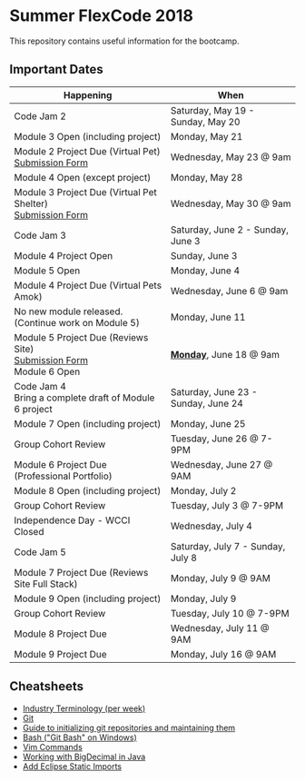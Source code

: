 # Summer FlexCode 2018

This repository contains useful information for the bootcamp.

## Important Dates

|Happening|When|
|---|---|
|Code Jam 2|Saturday, May 19 - Sunday, May 20|
|Module 3 Open (including project)|Monday, May 21|
|Module 2 Project Due (Virtual Pet)<br>[Submission Form](https://docs.google.com/forms/d/e/1FAIpQLSdcNmyNryIyyXijKZtkIxR4lBQFtkqcTgyxSSMefxMw4JSU6g/viewform)|Wednesday, May 23 @ 9am|
|Module 4 Open (except project)|Monday, May 28|
|Module 3 Project Due (Virtual Pet Shelter)<br>[Submission Form](https://docs.google.com/forms/d/e/1FAIpQLScPSpd46Uqoq15S8__fZLX-ZYCh2pIOFeGD_IItTkcQvNAPtA/viewform)|Wednesday, May 30 @ 9am|
|Code Jam 3|Saturday, June 2 - Sunday, June 3|
|Module 4 Project Open|Sunday, June 3|
|Module 5 Open|Monday, June 4|
|Module 4 Project Due (Virtual Pets Amok)|Wednesday, June 6 @ 9am|
|No new module released.<br>(Continue work on Module 5)|Monday, June 11|
|Module 5 Project Due (Reviews Site)<br>[Submission Form](https://docs.google.com/forms/d/e/1FAIpQLSdaWm5wQhkqpkLpsK5IJZ1AGPLZBaxHt0nio8Rr7ez3bYpJNQ/viewform)<br>Module 6 Open|<u>**Monday**</u>, June 18 @ 9am|
|Code Jam 4<br>Bring a complete draft of Module 6 project|Saturday, June 23 - Sunday, June 24|
|Module 7 Open (including project)|Monday, June 25|
|Group Cohort Review|Tuesday, June 26 @ 7-9PM|
|Module 6 Project Due (Professional Portfolio)|Wednesday, June 27 @ 9AM|
|Module 8 Open (including project)|Monday, July 2|
|Group Cohort Review|Tuesday, July 3 @ 7-9PM|
|Independence Day - WCCI Closed|Wednesday, July 4|
|Code Jam 5|Saturday, July 7 - Sunday, July 8|
|Module 7 Project Due (Reviews Site Full Stack)|Monday, July 9 @ 9AM|
|Module 9 Open (including project)|Monday, July 9|
|Group Cohort Review|Tuesday, July 10 @ 7-9PM|
|Module 8 Project Due|Wednesday, July 11 @ 9AM|
|Module 9 Project Due|Monday, July 16 @ 9AM|



## Cheatsheets
* [Industry Terminology (per week)](https://wecancodeit.github.io/java-resources/industry-terminology/)
* [Git](./cheatsheets/git.md)
* [Guide to initializing git repositories and maintaining them](https://wecancodeit.github.io/java-resources/git/managing-your-repo/)
* [Bash ("Git Bash" on Windows)](https://wecancodeit.github.io/java-resources/bash/)
* [Vim Commands](http://www.codeasite.com/index.php/linux-a-apache/96-vi-editor-commands)
* [Working with BigDecimal in Java](https://www.javaworld.com/article/2075315/core-java/make-cents-with-bigdecimal.html)
* [Add Eclipse Static Imports](./cheatsheets/eclipse-static-imports.md)
